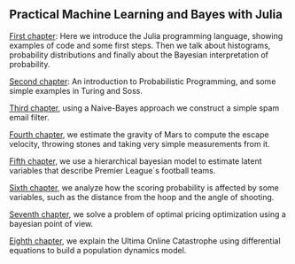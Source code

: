 ## Practical Machine Learning and Bayes with Julia

[First chapter](https://lambdaclass.com/machine_learning_bayesianism_with_julia/intro_julia_and_bayes.jl.html):
 Here we introduce the Julia programming language, showing examples of code and some first steps. Then we talk about histograms, probability distributions and  finally about the Bayesian interpretation of probability.

[Second chapter](https://lambdaclass.com/machine_learning_bayesianism_with_julia/prob_prog.jl.html): An introduction to Probabilistic Programming, and some simple examples in Turing and Soss.

[Third chapter](https://lambdaclass.com/machine_learning_bayesianism_with_julia/naive_bayes/spam_filter.jl.html), using a Naive-Bayes approach we construct a simple spam email filter.

[Fourth chapter](https://lambdaclass.com/machine_learning_bayesianism_with_julia/gravity_exercise/gravity_exercise.jl.html), we estimate the gravity of Mars to compute the escape velocity, throwing stones and taking very simple measurements from it.

[Fifth chapter](https://lambdaclass.com/machine_learning_bayesianism_with_julia/football_analysis/football-analysis-chapter.jl.html), we use a hierarchical bayesian model to estimate latent variables that describe Premier League´s football teams.

[Sixth chapter](https://lambdaclass.com/machine_learning_bayesianism_with_julia/basketball_scoring/basketball_shots.jl.html), we analyze how the scoring probability is affected by some variables, such as the distance from the hoop and the angle of shooting.

[Seventh chapter](https://lambdaclass.com/machine_learning_bayesianism_with_julia/optimal_pricing/optimal-pricing-chapter.jl.html), we solve a problem of optimal pricing optimization using a bayesian point of view.

[Eighth chapter](https://lambdaclass.com/machine_learning_bayesianism_with_julia/ultima_online_chapter/ultima_online_chapter.jl.html), we explain the Ultima Online Catastrophe using differential equations to build a population dynamics model.
